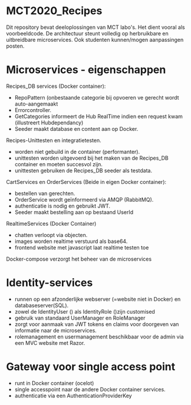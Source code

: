 # MCT2020_Recipes
Dit repository bevat deeloplossingen van MCT labo's.
Het dient vooral als voorbeeldcode. 
De architectuur steunt volledig op herbruikbare en uitbreidbare microservices. 
Ook studenten kunnen/mogen aanpassingen posten. 

# Microservices - eigenschappen
Recipes_DB services (Docker container): 
- RepoPattern (onbestaande categorie bij opvoeren ve gerecht wordt auto-aangemaakt
- Errorcontroller.
- GetCategories informeert de Hub RealTime indien een request kwam (illustreert Hubdependancy)
- Seeder maakt database en content aan op Docker.

Recipes-Unittesten en integratietesten.
- worden niet gebuild in de container (performanter).
- unittesten worden uitgevoerd bij het maken van de Recipes_DB container en moeten succesvol zijn.
- unittesten gebruiken de Recipes_DB seeder als testdata.

CartServices en OrderServices (Beide in eigen Docker container):
- bestellen van gerechten.
- OrderService wordt geïnformeerd via AMQP (RabbitMQ).
- authenticatie is nodig en gebruikt JWT.
- Seeder maakt bestelling aan op bestaand UserId

RealtimeServices (Docker Container)
- chatten verloopt via objecten.
- images worden realtime verstuurd als base64.
- frontend website met javascript laat realtime testen toe

Docker-compose verzorgt het beheer van de microservices

# Identity-services
- runnen op een afzonderlijke webserver (=website niet in Docker) en databaseserver(SQL).
- zowel de IdentityUser (<User>)  als IdentityRole (<Role>)zijn customised 
- gebruik van standaard UserManager en RoleManager
- zorgt voor aanmaak van JWT tokens en claims voor doorgeven van informatie naar de microservices.
- rolemanagement en usermanagement beschikbaar voor de admin via een MVC website met Razor. 
  
# Gateway voor single access point
- runt in Docker container (ocelot) 
- single accesspoint naar de andere Docker container services.
- authenticatie  via een AuthenticationProviderKey



